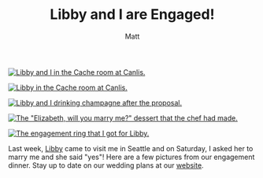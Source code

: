 ﻿---
title: Libby and I are Engaged!
author: Matt
layout: post
permalink: /2012/07/libby-and-i-are-engaged/
categories:
  - Life
tags:
  - libby
  - summer
format: gallery
---

[![Libby and I in the Cache room at Canlis.][2]][2] 

[![Libby in the Cache room at Canlis.][3]][3] 

[![Libby and I drinking champagne after the proposal.][4]][4] 

  
[![The "Elizabeth, will you marry me?" dessert that the chef had made.][5]][5] 

[![The engagement ring that I got for Libby.][6]][6] 

  


Last week, [Libby][6] came to visit me in Seattle and on Saturday, I asked her to marry me and she said "yes"! Here are a few pictures from our engagement dinner. Stay up to date on our wedding plans at our [website][7].

 [1]: http://mbmccormick.github.com/images/2012/07/image-preview-1343091343845.jpg "image-preview-1343091343845"
 [2]: http://mbmccormick.github.com/images/2012/07/image-preview-1343091514694.jpg "image-preview-1343091514694"
 [3]: http://mbmccormick.github.com/images/2012/07/image-preview-1343091578833.jpg "image-preview-1343091578833"
 [4]: http://mbmccormick.github.com/images/2012/07/image-preview-1343091644855.jpg "image-preview-1343091644855"
 [5]: http://mbmccormick.github.com/images/2012/07/image-preview-1343091721195.jpg "image-preview-1343091721195"
 [6]: http://elizabethpuccinelli.com
 [7]: http://libbyandmatt.com/